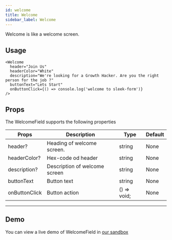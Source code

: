 ```yaml
---
id: welcome
title: Welcome
sidebar_label: Welcome
---
```


Welcome is like a welcome screen.

## Usage

```
<Welcome
  header="Join Us"
  headerColor="White"
  description="We're looking for a Growth Hacker. Are you the right person for the job ?"
  buttonText="Lets Start"
  onButtonClick={() => console.log('welcome to sleek-form')}
/>
```

## Props
The WelcomeField supports the following properties

Props                             | Description                             | Type                              | Default
----------------------------------|-----------------------------------------|-----------------------------------|-----------
header?                           | Heading of welcome screen.              | string                            | None
headerColor?                      | Hex-code od header                      | string                            | None
description?                      | Description of welcome screen           | string                            | None
buttonText                        | Button text                             | string                            | None
onButtonClick                     | Button action                           | () => void;                       | None
----------------------------------------------------------------------------------------------------------------------------

## Demo
You can view a live demo of WelcomeField in [our sandbox](https://codesandbox.io/s/v004-byyzz)

